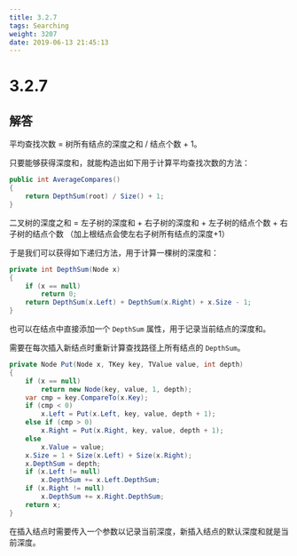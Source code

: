 ```yaml
---
title: 3.2.7
tags: Searching
weight: 3207
date: 2019-06-13 21:45:13
---
```


# 3.2.7


## 解答

平均查找次数 = 树所有结点的深度之和 / 结点个数 + 1。

只要能够获得深度和，就能构造出如下用于计算平均查找次数的方法：

```csharp
public int AverageCompares()
{
    return DepthSum(root) / Size() + 1;
}
```

二叉树的深度之和 = 左子树的深度和 + 右子树的深度和 + 左子树的结点个数 + 右子树的结点个数
（加上根结点会使左右子树所有结点的深度+1）

于是我们可以获得如下递归方法，用于计算一棵树的深度和：

```csharp
private int DepthSum(Node x)
{
    if (x == null)
        return 0;
    return DepthSum(x.Left) + DepthSum(x.Right) + x.Size - 1;
}
```

也可以在结点中直接添加一个 `DepthSum` 属性，用于记录当前结点的深度和。

需要在每次插入新结点时重新计算查找路径上所有结点的 `DepthSum`。

```csharp
private Node Put(Node x, TKey key, TValue value, int depth)
{
    if (x == null)
        return new Node(key, value, 1, depth);
    var cmp = key.CompareTo(x.Key);
    if (cmp < 0)
        x.Left = Put(x.Left, key, value, depth + 1);
    else if (cmp > 0)
        x.Right = Put(x.Right, key, value, depth + 1);
    else
        x.Value = value;
    x.Size = 1 + Size(x.Left) + Size(x.Right);
    x.DepthSum = depth;
    if (x.Left != null)
        x.DepthSum += x.Left.DepthSum;
    if (x.Right != null)
        x.DepthSum += x.Right.DepthSum;
    return x;
}
```

在插入结点时需要传入一个参数以记录当前深度，新插入结点的默认深度和就是当前深度。
